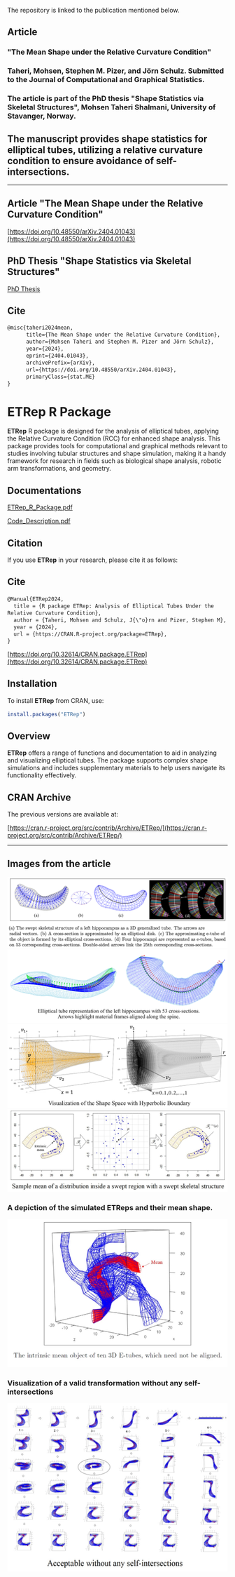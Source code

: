 The repository is linked to the publication mentioned below.

## Article
### "The Mean Shape under the Relative Curvature Condition"
### Taheri, Mohsen, Stephen M. Pizer, and Jörn Schulz. Submitted to the Journal of Computational and Graphical Statistics.
### The article is part of the PhD thesis "Shape Statistics via Skeletal Structures", Mohsen Taheri Shalmani, University of Stavanger, Norway.

## The manuscript provides shape statistics for elliptical tubes, utilizing a relative curvature condition to ensure avoidance of self-intersections.

---

## Article "The Mean Shape under the Relative Curvature Condition"
[https://doi.org/10.48550/arXiv.2404.01043](https://doi.org/10.48550/arXiv.2404.01043)

## PhD Thesis "Shape Statistics via Skeletal Structures"
[PhD Thesis](https://uis.brage.unit.no/uis-xmlui/handle/11250/3133161)

## Cite
```
@misc{taheri2024mean,
      title={The Mean Shape under the Relative Curvature Condition}, 
      author={Mohsen Taheri and Stephen M. Pizer and Jörn Schulz},
      year={2024},
      eprint={2404.01043},
      archivePrefix={arXiv},
      url={https://doi.org/10.48550/arXiv.2404.01043},
      primaryClass={stat.ME}
}
```

# ETRep R Package

**ETRep** R package is designed for the analysis of elliptical tubes, applying the Relative Curvature Condition (RCC) for enhanced shape analysis. This package provides tools for computational and graphical methods relevant to studies involving tubular structures and shape simulation, making it a handy framework for research in fields such as biological shape analysis, robotic arm transformations, and geometry.

## Documentations

[ETRep_R_Package.pdf](ETRep_R_Package.pdf)

[Code_Description.pdf](Code_Description.pdf)


## Citation

If you use **ETRep** in your research, please cite it as follows:
## Cite
```
@Manual{ETRep2024,
  title = {R package ETRep: Analysis of Elliptical Tubes Under the Relative Curvature Condition},
  author = {Taheri, Mohsen and Schulz, J{\"o}rn and Pizer, Stephen M},
  year = {2024},
  url = {https://CRAN.R-project.org/package=ETRep},
}
```
[https://doi.org/10.32614/CRAN.package.ETRep](https://doi.org/10.32614/CRAN.package.ETRep)

## Installation

To install **ETRep** from CRAN, use:
```R
install.packages("ETRep")
```

## Overview

**ETRep** offers a range of functions and documentation to aid in analyzing and visualizing elliptical tubes. The package supports complex shape simulations and includes supplementary materials to help users navigate its functionality effectively.

## CRAN Archive
The previous versions are available at:

[https://cran.r-project.org/src/contrib/Archive/ETRep/](https://cran.r-project.org/src/contrib/Archive/ETRep/)

---


## Images from the article
![Fig0](Fig0.jpg)
![Fig1](Fig1.jpg)
![Fig2](Fig2.jpg)
![Fig3](Fig3.jpg)


### A depiction of the simulated ETReps and their mean shape.
![Fig4](Fig4.jpg)

### Visualization of a valid transformation without any self-intersections
![Fig5](Fig5.jpg)




